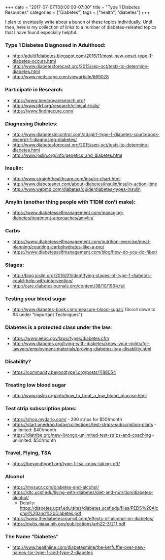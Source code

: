 +++
date = "2017-07-07T08:00:00-07:00"
title = "Type 1 Diabetes Resources"
categories = ["Diabetes"]
tags = ["health", "diabetes"]
+++

I plan to eventually write about a bunch of these topics individually.  Until then,
here is my collection of links to a number of diabetes-releated topics that I have found
especially helpful.

<!--more-->

### Type 1 Diabetes Diagnosed in Adulthood:
* http://adultt1diabetes.blogspot.com/2016/11/most-new-onset-type-1-diabetes-occurs.html
* http://www.diabetesforecast.org/2015/sep-oct/tests-to-determine-diabetes.html
* http://www.medscape.com/viewarticle/869028

### Participate in Research:
* https://www.benaroyaresearch.org/
* http://www.jdrf.org/research/clinical-trials/
* https://www.findmecure.com/

### Diagnosing Diabetes:
* http://www.diabetesincontrol.com/adajdrf-type-1-diabetes-sourcebook-excerpt-1-diagnosing-diabetes/
* http://www.diabetesforecast.org/2015/sep-oct/tests-to-determine-diabetes.html
* http://www.joslin.org/info/genetics_and_diabetes.html

### Insulin:
* http://www.straighthealthcare.com/insulin-chart.html
* http://www.diabetesnet.com/about-diabetes/insulin/insulin-action-time
* http://www.webmd.com/diabetes/guide/diabetes-types-insulin

### Amylin (another thing people with T1DM don't make):
* https://www.diabetesselfmanagement.com/managing-diabetes/treatment-approaches/amylin/

### Carbs
* https://www.diabetesselfmanagement.com/nutrition-exercise/meal-planning/counting-carbohydrates-like-a-pro/
* https://www.diabetesselfmanagement.com/blog/how-do-you-do-fiber/

### Stages:
* http://blog.joslin.org/2016/01/identifying-stages-of-type-1-diabetes-could-help-with-intervention/
* http://care.diabetesjournals.org/content/38/10/1964.full

### Testing your blood sugar
* http://www.diabetes-book.com/measure-blood-sugar/ (Scroll down to #4 under "Important Techniques")

### Diabetes is a protected class under the law:
* https://www.eeoc.gov/laws/types/diabetes.cfm
* http://www.diabetes.org/living-with-diabetes/know-your-rights/for-lawyers/employment-materials/proving-diabetes-is-a-disability.html

### Disability?
* https://community.beyondtype1.org/posts/1188054

### Treating low blood sugar
* http://www.joslin.org/info/how_to_treat_a_low_blood_glucose.html

### Test strip subscription plans:
* https://shop.mydario.com/ - 200 strips for $50/month
* https://start.onedrop.today/collections/test-strips-subscription-plans - unlimited: $40/month
* https://diatribe.org/new-livongo-unlimited-test-strips-and-coaching - unlimited: $50/month

### Travel, Flying, TSA
* https://beyondtype1.org/type-1-tsa-know-taking-off/

### Alcohol
* https://mysugr.com/diabetes-and-alcohol/
* https://dtc.ucsf.edu/living-with-diabetes/diet-and-nutrition/diabetes-alcohol/
  * Details: https://diabetes.ucsf.edu/sites/diabetes.ucsf.edu/files/PEDS%20Alcohol%20and%20Diabetes.pdf
* https://www.thediabetescouncil.com/effects-of-alcohol-on-diabetes/
* https://pubs.niaaa.nih.gov/publications/arh22-3/211.pdf

### The Name "Diabetes"
* http://www.healthline.com/diabetesmine/the-kerfuffle-over-new-names-for-type-1-and-type-2-diabetes
